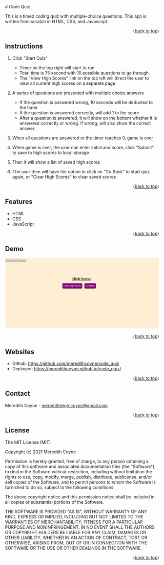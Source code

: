 <div id="top"></div>
# 
Code Quiz

This is a timed coding quiz with multiple-choice questions. This app is written from scratch in HTML, CSS, and Javascript. 

<p align="right">(<a href="#top">back to top</a>)</p>

## Instructions
1. Click "Start Quiz"
   * Timer on the top right will start to run
   * Total time is 75 second with 10 possible questions  to go through.
   * The "View High Scores" link on the top left will direct the user to view all current high scores on a separate page.


2. A series of questions are presented with multiple choice answers
   * If the question is answered wrong, 10 seconds will be deducted to the timer
   * If the question is answered correctly, will add 1 to the score
   * After a question is answered, it will show on the bottom whether it is answered correctly or wrong. If wrong, will also show the correct answer.
  
3. When all questions are answered or the timer reaches 0, game is over
   
4. When game is over, the user can enter initial and score, click "Submit" to save to high scores to local storage
   
5. Then it will show a list of saved high scores
   
6. The user then will have the option to click on "Go Back" to start quiz again, or "Clear High Scores" to clear saved scores

<p align="right">(<a href="#top">back to top</a>)</p>

## Features
* HTML
* CSS
* JavaScript

<p align="right">(<a href="#top">back to top</a>)</p>

## Demo
![Code Quiz Demo](Assets\codeQuiz.gif)

<p align="right">(<a href="#top">back to top</a>)</p>

## Websites
* Github: https://github.com/meredithcoyne/code_quiz
* Deployed: https://meredithcoyne.github.io/code_quiz/

<p align="right">(<a href="#top">back to top</a>)</p>

## Contact

Meredith Coyne - meredithleigh.coyne@gmail.com


<p align="right">(<a href="#top">back to top</a>)</p>

## License

The MIT License (MIT)

Copyright (c) 2021 Meredith Coyne

Permission is hereby granted, free of charge, to any person obtaining a copy of this software and associated documentation files (the "Software"), to deal in the Software without restriction, including without limitation the rights to use, copy, modify, merge, publish, distribute, sublicense, and/or sell copies of the Software, and to permit persons to whom the Software is furnished to do so, subject to the following conditions:

The above copyright notice and this permission notice shall be included in all copies or substantial portions of the Software.

THE SOFTWARE IS PROVIDED "AS IS", WITHOUT WARRANTY OF ANY KIND, EXPRESS OR IMPLIED, INCLUDING BUT NOT LIMITED TO THE WARRANTIES OF MERCHANTABILITY, FITNESS FOR A PARTICULAR PURPOSE AND NONINFRINGEMENT. IN NO EVENT SHALL THE AUTHORS OR COPYRIGHT HOLDERS BE LIABLE FOR ANY CLAIM, DAMAGES OR OTHER LIABILITY, WHETHER IN AN ACTION OF CONTRACT, TORT OR OTHERWISE, ARISING FROM, OUT OF OR IN CONNECTION WITH THE SOFTWARE OR THE USE OR OTHER DEALINGS IN THE SOFTWARE.

<p align="right">(<a href="#top">back to top</a>)</p>